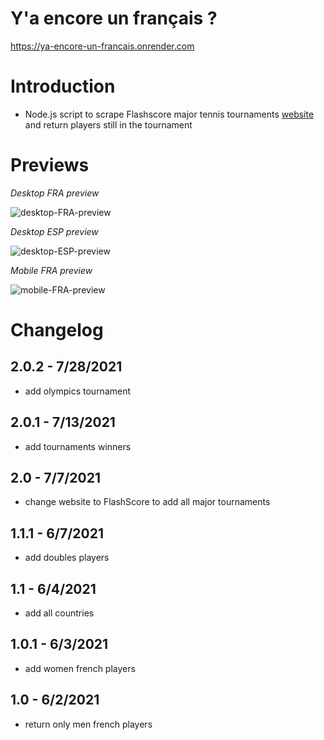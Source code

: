 # Y'a encore un français ?

https://ya-encore-un-francais.onrender.com

# Introduction

- Node.js script to scrape Flashscore major tennis tournaments [website](https://www.flashscore.fr/tennis/) and return players still in the tournament

# Previews

*Desktop FRA preview*

![desktop-FRA-preview](https://user-images.githubusercontent.com/1529169/120884554-1b874f80-c5e4-11eb-945b-049bec8d7696.png)

*Desktop ESP preview*

![desktop-ESP-preview](https://user-images.githubusercontent.com/1529169/120884604-48d3fd80-c5e4-11eb-9070-20d9431fef99.png)

*Mobile FRA preview*

![mobile-FRA-preview](https://user-images.githubusercontent.com/1529169/120884623-59847380-c5e4-11eb-9c16-958f0ac74319.png)

# Changelog

## **2.0.2** - 7/28/2021
- add olympics tournament

## **2.0.1** - 7/13/2021
- add tournaments winners

## **2.0** - 7/7/2021
- change website to FlashScore to add all major tournaments

## **1.1.1** - 6/7/2021
- add doubles players

## **1.1** - 6/4/2021
- add all countries

## **1.0.1** - 6/3/2021
- add women french players

## **1.0** - 6/2/2021
- return only men french players